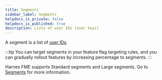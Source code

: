 ```yaml
---
title: Segments
sidebar_label: Segments
helpdocs_is_private: false
helpdocs_is_published: true
description: Lists of user IDs (user keys)
---
```


A segment is a list of [user IDs](./user-ids.md).

:::tip
You can target segments in your feature flag targeting rules, and you can gradually rollout features by increasing percentage to segments.
:::

Harnes FME supports Standard segments and Large segments. Go to [Segments](/docs/feature-management-experimentation/40-feature-management/docs/manage-audiences/segments.md) for more information.
